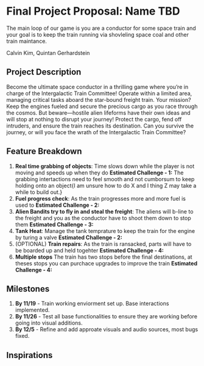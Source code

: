 # Final Project Proposal: Name TBD

The main loop of our game is you are a conductor for some space train and your goal is to keep the train running via shovleling space coal and other train maintance.

Calvin Kim, Quintan Gerhardstein

## Project Description

Become the ultimate space conductor in a thrilling game where you’re in charge of the Intergalactic Train Committee! Operate within a limited area, managing critical tasks aboard the star-bound freight train. Your mission? Keep the engines fueled and secure the precious cargo as you race through the cosmos. But beware—hostile alien lifeforms have their own ideas and will stop at nothing to disrupt your journey! Protect the cargo, fend off intruders, and ensure the train reaches its destination. Can you survive the journey, or will you face the wrath of the Intergalactic Train Committee?

## Feature Breakdown

1. **Real time grabbing of objects**: Time slows down while the player is not moving and speeds up when they do
   **Estimated Challenge - 1:** The grabbing intertactions need to feel smooth and not cumborsum to keep holding onto an object{I am unsure how to do X and I thing Z may take a while to build out.}
2. **Fuel progress check**: As the train progresses more and more fuel is used to
       **Estimated Challenge - 2:**
3. **Alien Bandits try to fly in and steal the freight**: The aliens will b-line to the freight and you as the conductor have to shoot them down to stop them
   **Estimated Challenge - 3:**
4. **Tank Heat**: Manage the tank temprature to keep the train for the engine by turing a valve
   **Estimated Challenge - 2:**
5. (OPTIONAL) **Train repairs**: As the train is ransacked, parts will have to be boarded up and held togehter
   **Estimated Challenge - 4:**
6. **Multiple stops** The train has two stops before the final destinations, at theses stops you can purchace upgrades to improve the train
    **Estimated Challenge - 4:**

## Milestones

1. **By 11/19** - Train working enviorment set up. Base interactions implemented.
2. **By 11/26** - Test all base functionalities to ensure they are working before going into visual additions.
3. **By 12/5** - Refine and add approate visuals and audio sources, most bugs fixed.

## Inspirations 
